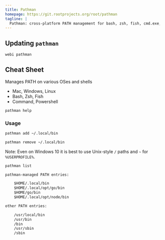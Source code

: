 ```yaml
---
title: Pathman
homepage: https://git.rootprojects.org/root/pathman
tagline: |
  Pathman: cross-platform PATH management for bash, zsh, fish, cmd.exe, and PowerShell.
---
```


## Updating `pathman`

```bash
webi pathman
```

## Cheat Sheet

Manages PATH on various OSes and shells

- Mac, Windows, Linux
- Bash, Zsh, Fish
- Command, Powershell

```bash
pathman help
```

### Usage

```bash
pathman add ~/.local/bin
```

```bash
pathman remove ~/.local/bin
```

Note: Even on Windows 10 it is best to use Unix-style `/` paths and `~` for
`%USERPROFILE%`.

```bash
pathman list
```

```txt
pathman-managed PATH entries:

	$HOME/.local/bin
	$HOME/.local/opt/go/bin
	$HOME/go/bin
	$HOME/.local/opt/node/bin

other PATH entries:

	/usr/local/bin
	/usr/bin
	/bin
	/usr/sbin
	/sbin
```
